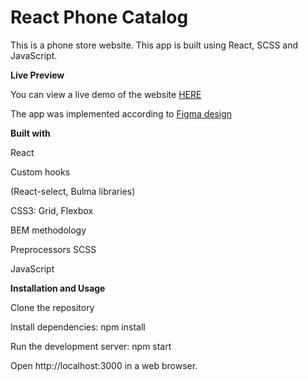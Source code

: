 # React Phone Catalog
This is a phone store website. This app is built using React, SCSS and JavaScript.

**Live Preview**

You can view a live demo of the website [HERE](https://samirmamedov1010.github.io/Phones-store/)

The app was implemented according to [Figma design](https://www.figma.com/file/sRuTEmg2RHdFVVkwjmmcK5/Phone-catalog-redesign?mode=dev)

**Built with**

React

Custom hooks

(React-select, Bulma libraries)

CSS3: Grid, Flexbox

BEM methodology

Preprocessors SCSS

JavaScript

**Installation and Usage**


Clone the repository

Install dependencies: npm install

Run the development server: npm start

Open http://localhost:3000 in a web browser.
